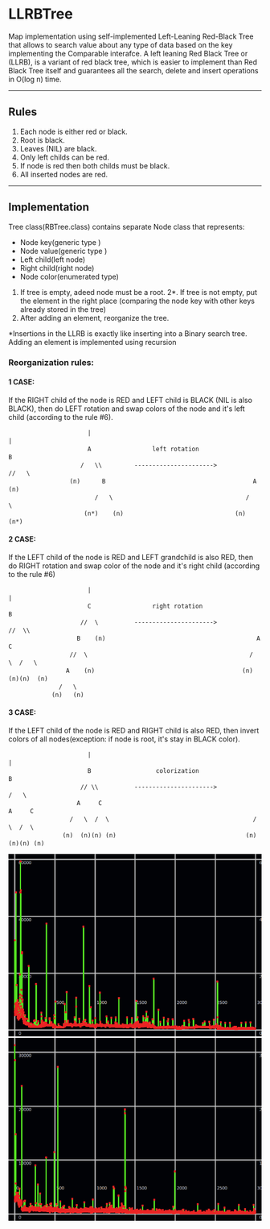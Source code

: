 # LLRBTree
Map implementation using self-implemented Left-Leaning Red-Black Tree that allows to search value about any type of data based on the key implementing the Comparable interafce. A left leaning Red Black Tree or (LLRB), is a variant of red black tree, which is easier to implement than Red Black Tree itself and guarantees all the search, delete and insert operations in O(log n) time.

___

## Rules
1. Each node is either red or black.
2. Root is black.
3. Leaves (NIL) are black.
4. Only left childs can be red.
5. If node is red then both childs must be black.
6. All inserted nodes are red.

___

## Implementation
Tree class(RBTree.class) contains separate Node class that represents:
* Node key(generic type <K>)
* Node value(generic type <V>)
* Left child(left node)
* Right child(right node)
* Node color(enumerated type)
  
1. If tree is empty, adeed node must be a root.
2*. If tree is not empty, put the element in the right place (comparing the node key with other keys already stored in the tree)
3. After adding an element, reorganize the tree.
  
*Insertions in the LLRB is exactly like inserting into a Binary search tree. Adding an element is implemented using recursion
  
  ### Reorganization rules:
  #### 1 CASE:
  If the RIGHT child of the node is RED and LEFT child is BLACK (NIL is also BLACK), then do LEFT rotation and swap colors of the node and it's left child (according to the rule #6).
  ```
                        |                                                 |
                        A                 left rotation                   B
                      /   \\         ---------------------->           //   \
                   (n)      B                                         A     (n)
                          /   \                                     /   \
                       (n*)    (n)                               (n)    (n*)
```
  #### 2 CASE:
  If the LEFT child of the node is RED and LEFT grandchild is also RED, then do RIGHT rotation and swap color of the node and it's right child (according to the rule #6)
  ```
                        |                                                 |
                        C                 right rotation                  B
                      //  \          ---------------------->            //  \\
                     B    (n)                                          A      C
                   //  \                                             /   \  /   \
                  A    (n)                                         (n)  (n)(n)  (n)
                /   \
              (n)   (n)
```
  #### 3 CASE:
  If the LEFT child of the node is RED and RIGHT child is also RED, then invert colors of all nodes(exception: if node is root, it's stay in BLACK color).
  ```
                        |                                                  |
                        B                  colorization                    B
                      // \\          ---------------------->             /   \
                     A     C                                            A     C
                   /   \  /  \                                        /   \  /  \
                 (n)  (n)(n) (n)                                    (n)  (n)(n) (n)
```

![Test images](https://github.com/VladGubar/LLRBTree/raw/master/RBTree/setTest.png)
![Test images](https://github.com/VladGubar/LLRBTree/raw/master/RBTree/getTest.png)
